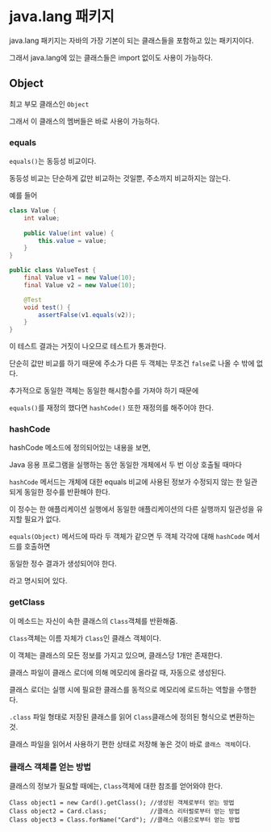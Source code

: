 # java.lang 패키지

java.lang 패키지는 자바의 가장 기본이 되는 클래스들을 포함하고 있는 패키지이다.

그래서 java.lang에 있는 클래스들은 import 없이도 사용이 가능하다.

## Object

최고 부모 클래스인 `Object`

그래서 이 클래스의 멤버들은 바로 사용이 가능하다.

### equals

`equals()`는 동등성 비교이다.

동등성 비교는 단순하게 값만 비교하는 것일뿐, 주소까지 비교하지는 않는다.

예를 들어

```java
class Value {
    int value;
    
    public Value(int value) {
        this.value = value;
    }
}
```
```java
public class ValueTest {
    final Value v1 = new Value(10);
    final Value v2 = new Value(10);

    @Test
    void test() {
        assertFalse(v1.equals(v2));
    }
}
```

이 테스트 결과는 거짓이 나오므로 테스트가 통과한다.

단순히 값만 비교를 하기 때문에 주소가 다른 두 객체는 무조건 `false`로 나올 수 밖에 없다.

추가적으로 동일한 객체는 동일한 해시함수를 가져야 하기 때문에

`equals()`를 재정의 했다면 `hashCode()` 또한 재정의를 해주어야 한다.

### hashCode

hashCode 메소드에 정의되어있는 내용을 보면,

Java 응용 프로그램을 실행하는 동안 동일한 개체에서 두 번 이상 호출될 때마다 

`hashCode` 메서드는 개체에 대한 equals 비교에 사용된 정보가 수정되지 않는 한 일관되게 동일한 정수를 반환해야 한다.

이 정수는 한 애플리케이션 실행에서 동일한 애플리케이션의 다른 실행까지 일관성을 유지할 필요가 없다.

`equals(Object)` 메서드에 따라 두 객체가 같으면 두 객체 각각에 대해 `hashCode` 메서드를 호출하면

동일한 정수 결과가 생성되어야 한다.

라고 명시되어 있다.

### getClass

이 메소드는 자신이 속한 클래스의 `Class`객체를 반환해줌.

`Class`객체는 이름 자체가 `Class`인 클래스 객체이다.

이 객체는 클래스의 모든 정보를 가지고 있으며, 클래스당 1개만 존재한다.

클래스 파일이 클래스 로더에 의해 메모리에 올라갈 때, 자동으로 생성된다.

클래스 로더는 실행 시에 필요한 클래스를 동적으로 메모리에 로드하는 역할을 수행한다.

`.class` 파일 형태로 저장된 클래스를 읽어 `Class`클래스에 정의된 형식으로 변환하는 것.

클래스 파일을 읽어서 사용하기 편한 상태로 저장해 놓은 것이 바로 `클래스 객체`이다.

### 클래스 객체를 얻는 방법

클래스의 정보가 필요할 때에는, `Class`객체에 대한 참조를 얻어와야 한다.

```
Class object1 = new Card().getClass(); //생성된 객체로부터 얻는 방법
Class object2 = Card.class;            //클래스 리터럴로부터 얻는 방법
Class object3 = Class.forName("Card"); //클래스 이름으로부터 얻는 방법 
```